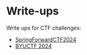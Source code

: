 # Write-ups
Write ups for CTF challenges:
- [SpringForwardCTF2024](https://springforward.ctfd.io/)
- [BYUCTF 2024](https://ctfd.cyberjousting.com/)
